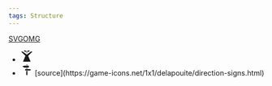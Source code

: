 ```yaml
---
tags: Structure 
---
```


[SVGOMG](https://jakearchibald.github.io/svgomg/)


- <svg style="height:24px;width:24px" viewBox="0 0 512 512"><path fill="currentcolor" d="m164 16-32 16 32 32 64 16V32l-64-16zm184 0-64 16v48l64-16 32-32-32-16zM247 32v112h18V32h-18zM16 64l182.7 182.7L96 496h320L313.3 246.7 496 64h-64L256 192 80 64H16z"/></svg>
- <svg style="height:24px;width:24px" viewBox="0 0 512 512">
  <path fill="currentcolor" d="m277.3 35.11-32.1 2.12-1 32.93 33.6.05-.5-35.1zM151.7 88.04 67.96 118.9 152 169.2l188-6.2 2.4-74.72-190.7-.24zM279.2 183l-38.3 1.3-.8 27.8 39.5 1.2-.4-30.3zm-93.1 45.6.8 64.2 200.4.9 51.7-29.2-55.8-30.2-197.1-5.7zm51.1 82.5-5 175.3 50.9.6-2.3-175.7-43.6-.2z"/></svg>
	[source](https://game-icons.net/1x1/delapouite/direction-signs.html)
